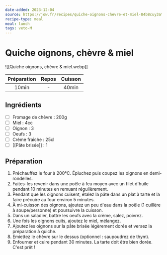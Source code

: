 ```yaml
---
date-added: 2023-12-04
source: https://jow.fr/recipes/quiche-oignons-chevre-et-miel-84b8cuy3atxi5ww90sr3
recipe-type: meal
meal: lunch
tags: veto-M
---
```


# Quiche oignons, chèvre & miel

![[Quiche oignons, chèvre & miel.webp]]

| Préparation | Repos | Cuisson |
|:-----------:|:-----:|:-------:|
|    10min    |   -   |  40min  |

## Ingrédients

- [ ] Fromage de chèvre : 200g
- [ ] Miel : 4cc
- [ ] Oignon : 3
- [ ] Oeufs : 3
- [ ] Crème fraîche : 25cl
- [ ] [[Pâte brisée]] : 1

## Préparation

1. Préchauffez le four à 200°C. Épluchez puis coupez les oignons en demi-rondelles.
2. Faites-les revenir dans une poêle à feu moyen avec un filet d'huile pendant 10 minutes en remuant régulièrement.
3. Pendant que les oignons cuisent, étalez la pâte dans un plat à tarte et la faire précuire au four environ 5 minutes.
4. À mi-cuisson des oignons, ajoutez un peu d'eau dans la poêle (1 cuillère à soupe/personne) et poursuivre la cuisson.
5. Dans un saladier, battre les oeufs avec la crème, salez, poivrez.
6. Une fois les oignons cuits, ajoutez le miel, mélangez.
7. Ajoutez les oignons sur la pâte brisée légèrement dorée et versez la préparation à quiche.
8. Emiettez le chèvre sur le dessus (optionnel : saupoudrez de thym).
9. Enfourner et cuire pendant 30 minutes. La tarte doit être bien dorée. C'est prêt !
